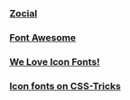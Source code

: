 ### [Zocial](http://zocial.smcllns.com/)

### [Font Awesome](http://fontawesome.io)

### [We Love Icon Fonts!](http://weloveiconfonts.com/)

### [Icon fonts on CSS-Tricks](https://css-tricks.com/examples/IconFont/)